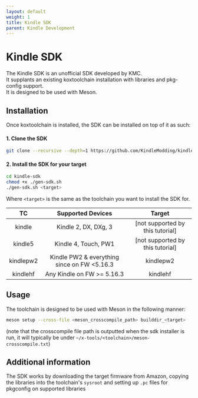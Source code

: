 ```yaml
---
layout: default
weight: 1
title: Kindle SDK
parent: Kindle Development
---
```


# Kindle SDK

The Kindle SDK is an unofficial SDK developed by KMC.  
It supplants an existing koxtoolchain installation with libraries and pkg-config support.  
It is designed to be used with Meson.

## Installation
Once koxtoolchain is installed, the SDK can be installed on top of it as such:

#### 1. Clone the SDK
```sh
git clone --recursive --depth=1 https://github.com/KindleModding/kindle-sdk.git
```

#### 2. Install the SDK for your target
```sh
cd kindle-sdk
chmod +x ./gen-sdk.sh
./gen-sdk.sh <target>
```
Where `<target>` is the same as the toolchain you want to install the SDK for.  

|     TC    |              Supported Devices              |               Target             |
|:---------:|:-------------------------------------------:|:--------------------------------:|
|   kindle  |             Kindle 2, DX, DXg, 3            | [not supported by this tutorial] |
|  kindle5  |             Kindle 4, Touch, PW1            | [not supported by this tutorial] |
| kindlepw2 | Kindle PW2 & everything since on FW <5.16.3 |             kindlepw2            |
|  kindlehf |          Any Kindle on FW >= 5.16.3         |              kindlehf            |

## Usage
The toolchain is designed to be used with Meson in the following manner:  
```sh
meson setup --cross-file <meson_crosscompile_path> builddir_<target>
```

(note that the crosscompile file path is outputted when the sdk installer is run, it will typically be under `~/x-tools/<toolchain>/meson-crosscompile.txt`)

## Additional information
The SDK works by downloading the target firmware from Amazon, copying the libraries into the toolchain's `sysroot` and setting up `.pc` files for pkgconfig on supported libraries